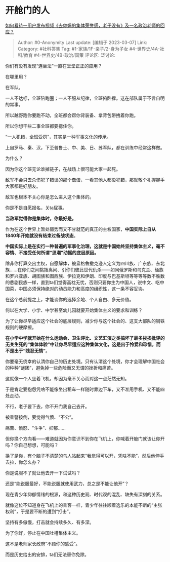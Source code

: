 # 开舱门的人
[如何看待一用户发布视频《去你妈的集体荣誉感，老子没有》及一名政治老师的回应？](https://www.zhihu.com/question/587776721/answer/2924669605)

> Author: #0-Anonymity
> Last update: [编辑于 2023-03-07]
> Link:
> Category: #社科答集
> Tag: #1-家族/1F-亲子/2-身为子女 #4-世界史/4A-社科/教育 #4-世界史/4B-政治/国策
> 评论区:
> 泛讨论:

你们有没有发现“连坐法”一直在堂堂正正的应用？

在哪里用？

在军队。

一人不达标，全班陪跑圈；一人不服从纪律，全班俯卧撑。这在部队属于不言自明的常事。

所以越野跑你要跑不动，全班都会帮你背装备、拿背包带拽着你跑。

所以你想干些二事全班都要摁住你。

“一人犯错，全班受罚”，其实是一种军事文化的传承。

上自罗马、秦、汉，下至普鲁士、中、美、日、苏军队，都在训练中经常这样做。

为什么？

因为你这个班无论谁掉链子，在战场上很可能大家一起死。

敌军不会只去杀伤犯了错误的那个蠢蛋，一看其他人都没犯错，那就敬个礼握握手大家都是好朋友。

敌军也根本不关心你是怎么进入这个集体的。

你是不是自愿报名，关ta屁事。

**当敌军觉得你是集体时，你最好是。**

作为在这个世界上暂处弱势而又不甘就范的真正的主权国家，**中国实际上自从1840年开始就没有结束过备战状态**。

**中国实际上是在实行一种普遍的军事化治理，这就是中国始终坚持集体主义，毫不容情、不接受任何所谓“思潮”动摇的底层原因。**

除非你打算交出主权，自愿解体，被盎格鲁撒克逊人定义为四川族、广东族、东北族……在你们之间挑拨离间、引你们彼此世代仇杀——如同俄罗斯和乌克兰、缅族和罗兴亚族、胡图族和图西族、伊拉克和伊朗、印度与巴基斯坦等等等等数不胜数的悲剧民族一样，直到ta们觉得高枕无忧，否则只要你生为中国人，说中文、吃中国菜，中国必须保持绝对的动员能力和高度的组织性，这一条不容妥协。

在这个总前提之上，才能谈你的选择余地、个人自由、多元价值。

何以在大学、小学、中学甚至幼儿园就要开始集体主义的要求和训练？

为了让你尽早适应这个社会的底层规则，减少你与这个社会的、这支大部队的钢铁规则的硬摩擦。

**在小学中学就开始在什么运动会、卫生评比、文艺汇演之类搞坏了最多挨挨批评的无关生死的“集体体验”中让你尽早适应这种集体文化，**这是出于**怜爱和珍惜，而不是出于“残忍无情”**。

你要毫无侥幸的认清你自己的历史处境。只有认清这个处境，你才会理解中国社会的种种“谜团”，避免掉一些危险而又无谓的挫折和痛苦。

这就像一个人坐着飞机，却因为毫不关心而对这一点茫然无知。

于是肯定要抱怨凭啥不能像坐出租车一样随时靠边下车，又不准用手机、又不能四处走动。

不行，老子要下去，你不开门我自己去开。

被乘警按倒，要觉得气愤、“不公”。

痛苦、愤怒、“斗争”、抑郁……

但你换个方向看——难道就因为你意识不到你在飞机上，你喊着开舱门就该让你开吗？你自己想想，可能吗？

换了是你，有个脑子不清楚的鸟人站起来“我觉得可以开，凭啥不能”，然后他伸手去拉，你怎么办？

你是说服不了就让他去开一下试试吗？

还是“能说服最好，不能说服就使用武力，总之是不能让他开”？

现在青少年抑郁情绪的根源，和这种历史观、时代观的混乱、缺失有深刻的关系。

就像这位不知道身在飞机上的乘客一样，青少年往往顺着逸乐的本能不断的“主张权利”，于是要不断的遭到“打击”。

坚持有多傲慢，打击就会持续多久、有多深。

为了你好，停止在中国吐槽集体主义。

这不是老师家长政府“不顾你的感受”。

而是历史给出的安排，ta们无法替你免除。
